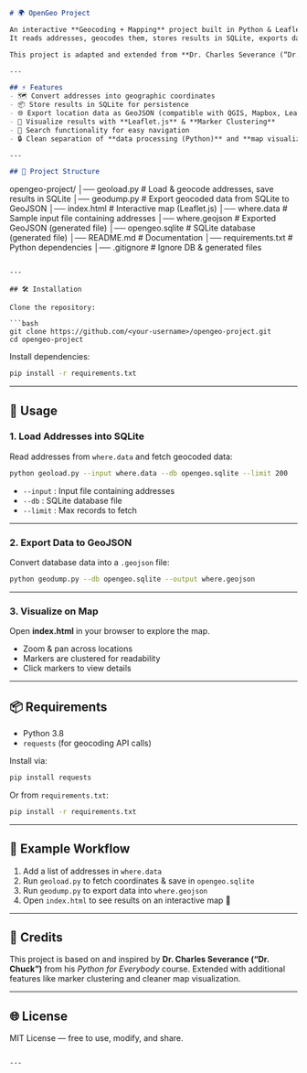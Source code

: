 ```markdown
# 🌍 OpenGeo Project

An interactive **Geocoding + Mapping** project built in Python & Leaflet.js.  
It reads addresses, geocodes them, stores results in SQLite, exports data into **GeoJSON**, and visualizes locations on a web-based interactive map.  

This project is adapted and extended from **Dr. Charles Severance (“Dr. Chuck”) Python for Everybody course**.

---

## ⚡ Features
- 🗺️ Convert addresses into geographic coordinates
- 📦 Store results in SQLite for persistence
- 🌐 Export location data as GeoJSON (compatible with QGIS, Mapbox, Leaflet)
- 📍 Visualize results with **Leaflet.js** & **Marker Clustering**
- 🔎 Search functionality for easy navigation
- 🔒 Clean separation of **data processing (Python)** and **map visualization (HTML/JS)**

---

## 📂 Project Structure

```

opengeo-project/
│── geoload.py        # Load & geocode addresses, save results in SQLite
│── geodump.py        # Export geocoded data from SQLite to GeoJSON
│── index.html        # Interactive map (Leaflet.js)
│── where.data        # Sample input file containing addresses
│── where.geojson     # Exported GeoJSON (generated file)
│── opengeo.sqlite    # SQLite database (generated file)
│── README.md         # Documentation
│── requirements.txt  # Python dependencies
│── .gitignore        # Ignore DB & generated files

````

---

## 🛠️ Installation

Clone the repository:

```bash
git clone https://github.com/<your-username>/opengeo-project.git
cd opengeo-project
````

Install dependencies:

```bash
pip install -r requirements.txt
```

---

## 🚀 Usage

### 1. Load Addresses into SQLite

Read addresses from `where.data` and fetch geocoded data:

```bash
python geoload.py --input where.data --db opengeo.sqlite --limit 200
```

* `--input` : Input file containing addresses
* `--db` : SQLite database file
* `--limit` : Max records to fetch

---

### 2. Export Data to GeoJSON

Convert database data into a `.geojson` file:

```bash
python geodump.py --db opengeo.sqlite --output where.geojson
```

---

### 3. Visualize on Map

Open **index.html** in your browser to explore the map.

* Zoom & pan across locations
* Markers are clustered for readability
* Click markers to view details

---

## 📦 Requirements

* Python 3.8
* `requests` (for geocoding API calls)

Install via:

```bash
pip install requests
```

Or from `requirements.txt`:

```bash
pip install -r requirements.txt
```

---

## 📌 Example Workflow

1. Add a list of addresses in `where.data`
2. Run `geoload.py` to fetch coordinates & save in `opengeo.sqlite`
3. Run `geodump.py` to export data into `where.geojson`
4. Open `index.html` to see results on an interactive map 🎉

---

## 🙏 Credits

This project is based on and inspired by **Dr. Charles Severance (“Dr. Chuck”)** from his *Python for Everybody* course.
Extended with additional features like marker clustering and cleaner map visualization.

---

## 🌐 License

MIT License — free to use, modify, and share.

```

---


